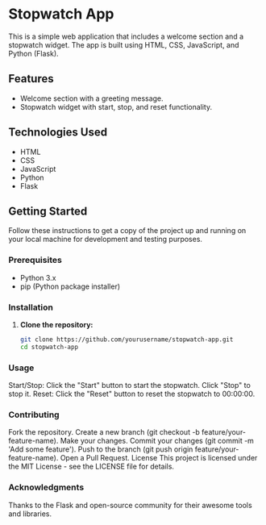 # Stopwatch App

This is a simple web application that includes a welcome section and a stopwatch widget. The app is built using HTML, CSS, JavaScript, and Python (Flask).

## Features

- Welcome section with a greeting message.
- Stopwatch widget with start, stop, and reset functionality.

## Technologies Used

- HTML
- CSS
- JavaScript
- Python
- Flask

## Getting Started

Follow these instructions to get a copy of the project up and running on your local machine for development and testing purposes.

### Prerequisites

- Python 3.x
- pip (Python package installer)

### Installation

1. **Clone the repository:**
   ```bash
   git clone https://github.com/yourusername/stopwatch-app.git
   cd stopwatch-app

### Usage
Start/Stop: Click the "Start" button to start the stopwatch. Click "Stop" to stop it.
Reset: Click the "Reset" button to reset the stopwatch to 00:00:00.

### Contributing
Fork the repository.
Create a new branch (git checkout -b feature/your-feature-name).
Make your changes.
Commit your changes (git commit -m 'Add some feature').
Push to the branch (git push origin feature/your-feature-name).
Open a Pull Request.
License
This project is licensed under the MIT License - see the LICENSE file for details.

### Acknowledgments
Thanks to the Flask and open-source community for their awesome tools and libraries.
